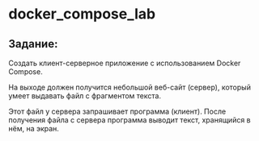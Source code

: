 # docker_compose_lab

## Задание:

Создать клиент-серверное приложение с использованием Docker Compose.

На выходе должен получится небольшой веб-сайт (сервер), который умеет выдавать файл с фрагментом текста. 

Этот файл у сервера запрашивает программа (клиент). После получения файла с сервера программа выводит текст, хранящийся в нём, на экран.
